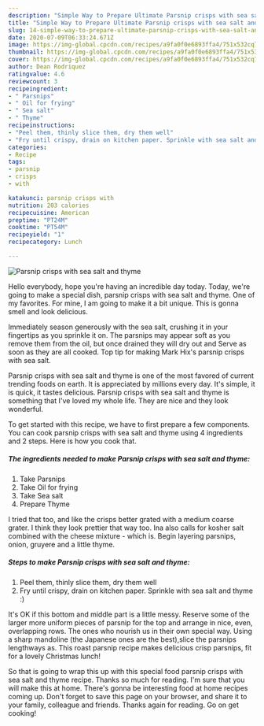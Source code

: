 ```yaml
---
description: "Simple Way to Prepare Ultimate Parsnip crisps with sea salt and thyme"
title: "Simple Way to Prepare Ultimate Parsnip crisps with sea salt and thyme"
slug: 14-simple-way-to-prepare-ultimate-parsnip-crisps-with-sea-salt-and-thyme
date: 2020-07-09T06:33:24.671Z
image: https://img-global.cpcdn.com/recipes/a9fa0f0e6893ffa4/751x532cq70/parsnip-crisps-with-sea-salt-and-thyme-recipe-main-photo.jpg
thumbnail: https://img-global.cpcdn.com/recipes/a9fa0f0e6893ffa4/751x532cq70/parsnip-crisps-with-sea-salt-and-thyme-recipe-main-photo.jpg
cover: https://img-global.cpcdn.com/recipes/a9fa0f0e6893ffa4/751x532cq70/parsnip-crisps-with-sea-salt-and-thyme-recipe-main-photo.jpg
author: Dean Rodriquez
ratingvalue: 4.6
reviewcount: 3
recipeingredient:
- " Parsnips"
- " Oil for frying"
- " Sea salt"
- " Thyme"
recipeinstructions:
- "Peel them, thinly slice them, dry them well"
- "Fry until crispy, drain on kitchen paper. Sprinkle with sea salt and thyme :)"
categories:
- Recipe
tags:
- parsnip
- crisps
- with

katakunci: parsnip crisps with 
nutrition: 203 calories
recipecuisine: American
preptime: "PT24M"
cooktime: "PT54M"
recipeyield: "1"
recipecategory: Lunch

---
```



![Parsnip crisps with sea salt and thyme](https://img-global.cpcdn.com/recipes/a9fa0f0e6893ffa4/751x532cq70/parsnip-crisps-with-sea-salt-and-thyme-recipe-main-photo.jpg)

Hello everybody, hope you're having an incredible day today. Today, we're going to make a special dish, parsnip crisps with sea salt and thyme. One of my favorites. For mine, I am going to make it a bit unique. This is gonna smell and look delicious.

Immediately season generously with the sea salt, crushing it in your fingertips as you sprinkle it on. The parsnips may appear soft as you remove them from the oil, but once drained they will dry out and Serve as soon as they are all cooked. Top tip for making Mark Hix&#39;s parsnip crisps with sea salt.

Parsnip crisps with sea salt and thyme is one of the most favored of current trending foods on earth. It is appreciated by millions every day. It's simple, it is quick, it tastes delicious. Parsnip crisps with sea salt and thyme is something that I've loved my whole life. They are nice and they look wonderful.


To get started with this recipe, we have to first prepare a few components. You can cook parsnip crisps with sea salt and thyme using 4 ingredients and 2 steps. Here is how you cook that.

<!--inarticleads1-->

##### The ingredients needed to make Parsnip crisps with sea salt and thyme:

1. Take  Parsnips
1. Take  Oil for frying
1. Take  Sea salt
1. Prepare  Thyme


I tried that too, and like the crisps better grated with a medium coarse grater. I think they look prettier that way too. Ina also calls for kosher salt combined with the cheese mixture - which is. Begin layering parsnips, onion, gruyere and a little thyme. 

<!--inarticleads2-->

##### Steps to make Parsnip crisps with sea salt and thyme:

1. Peel them, thinly slice them, dry them well
1. Fry until crispy, drain on kitchen paper. Sprinkle with sea salt and thyme :)


It&#39;s OK if this bottom and middle part is a little messy. Reserve some of the larger more uniform pieces of parsnip for the top and arrange in nice, even, overlapping rows. The ones who nourish us in their own special way. Using a sharp mandoline (the Japanese ones are the best),slice the parsnips lengthways as. This roast parsnip recipe makes delicious crisp parsnips, fit for a lovely Christmas lunch! 

So that is going to wrap this up with this special food parsnip crisps with sea salt and thyme recipe. Thanks so much for reading. I'm sure that you will make this at home. There's gonna be interesting food at home recipes coming up. Don't forget to save this page on your browser, and share it to your family, colleague and friends. Thanks again for reading. Go on get cooking!
